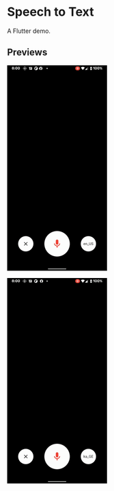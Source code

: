 # Speech to Text

A Flutter demo.

## Previews
![](previews/preview1.gif)

![](previews/preview2.gif)
